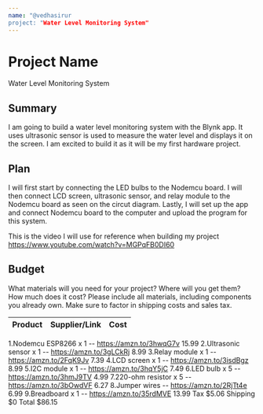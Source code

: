 ```yaml
---
name: "@vedhasirur
project: "Water Level Monitoring System"
---
```


# Project Name
Water Level Monitoring System

## Summary

I am going to build a water level monitoring system with the Blynk app. 
It uses ultrasonic sensor is used to measure the water level and displays it on the screen.
I am excited to build it as it will be my first hardware project.


## Plan
I will first start by connecting the LED bulbs to the Nodemcu board. 
I will then connect LCD screen, ultrasonic sensor, and relay module to the Nodemcu board as seen on the circut diagram.
Lastly, I will set up the app and connect Nodemcu board to the computer and upload the program for this system.

This is the video I will use for reference when building my project https://www.youtube.com/watch?v=MGPqFB0DI60

## Budget

What materials will you need for your project? Where will you get them? How much does it cost? Please include all materials, including components you already own. Make sure to factor in shipping costs and sales tax.

| Product         | Supplier/Link                         | Cost   |
| --------------- | ------------------------------------- | ------ |
1.Nodemcu ESP8266 x 1 -- https://amzn.to/3hwqG7v          15.99
2.Ultrasonic sensor x 1 -- https://amzn.to/3gLCkRj        8.99
3.Relay module x 1 -- https://amzn.to/2FqK9Jv             7.39
4.LCD screen x 1 -- https://amzn.to/3isdBgz               8.99
5.I2C module x 1 -- https://amzn.to/3hqY5jC               7.49
6.LED bulb x 5 -- https://amzn.to/3hmJ9TV                 4.99
7.220-ohm resistor x 5 -- https://amzn.to/3bOwdVF         6.27
8.Jumper wires -- https://amzn.to/2RjTt4e                 6.99
9.Breadboard  x 1 -- https://amzn.to/35rdMVE              13.99
Tax $5.06
Shipping $0
Total $86.15

